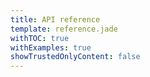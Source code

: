 ```yaml
---
title: API reference
template: reference.jade
withTOC: true
withExamples: true
showTrustedOnlyContent: false
---
```

